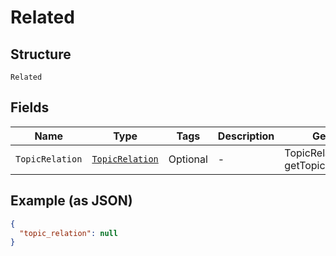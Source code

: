 
# Related

## Structure

`Related`

## Fields

| Name | Type | Tags | Description | Getter | Setter |
|  --- | --- | --- | --- | --- | --- |
| `TopicRelation` | [`TopicRelation`](../../doc/models/topic-relation.md) | Optional | - | TopicRelation getTopicRelation() | setTopicRelation(TopicRelation topicRelation) |

## Example (as JSON)

```json
{
  "topic_relation": null
}
```

